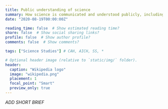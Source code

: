 ```yaml
---
title: Public understanding of science
summary: How science is communicated and understood publicly, including via online media, social media and Wikipedia?
date: "2020-08-19T00:00:00Z"

reading_time: false  # Show estimated reading time?
share: false  # Show social sharing links?
profile: false  # Show author profile?
comments: false  # Show comments?

tags: ["Science Studies"] # CAH, AICH, SS, *

# Optional header image (relative to `static/img/` folder).
header:
  caption: "Wikipedia logo"
  image: "wikipedia.png"
  placement: 1
  focal_point: "Smart"
  preview_only: true
---
```


*ADD SHORT BRIEF*